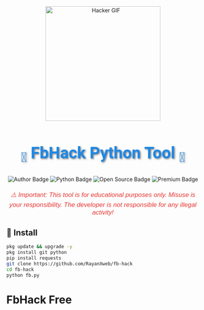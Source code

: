 <div align="center">
    <img src="https://gifdb.com/images/high/glitching-hacker-hub-biwszmcveudzaori.gif" width="300" alt="Hacker GIF" />
</div>

<h1 align="center" style="font-family: 'Roboto', sans-serif; font-size: 3em; color: #1E88E5; text-shadow: 2px 2px 4px rgba(0,0,0,0.5);">
     <b><sub>👾</sub> FbHack Python Tool <sub>👾</sub></b>
</h1>

<div align="center">
    <img src="https://img.shields.io/badge/Author-KhamdihiDev-1E88E5?style=for-the-badge&logo=github&logoColor=white" alt="Author Badge" />
    <img src="https://img.shields.io/badge/Written%20In-Python3.12.x-4CAF50?style=for-the-badge&logo=python&logoColor=white" alt="Python Badge" />
    <img src="https://img.shields.io/badge/Open%20Source-No-FFC107?style=for-the-badge&logo=lock&logoColor=white" alt="Open Source Badge" />
    <img src="https://img.shields.io/badge/Premium-Yes-F44336?style=for-the-badge&logo=crown&logoColor=white" alt="Premium Badge" />
</div>

<p align="center" style="font-family: 'Arial', sans-serif; font-size: 1.2em; color: #E53935; margin-top: 20px;">
    <i>⚠️ Important: This tool is for educational purposes only. Misuse is your responsibility. The developer is not responsible for any illegal activity!</i>
</p>

## 🚀 Install
```bash
pkg update && upgrade -y
pkg install git python
pip install requests
git clone https://github.com/RayanXweb/fb-hack
cd fb-hack
python fb.py
```
# FbHack Free

